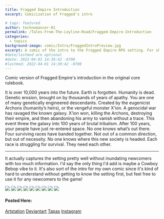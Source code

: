 ```yaml
---
title: Fragged Empire Introduction
excerpt: Comicization of Fragged's intro

# tags: featured
author: technomancer-01
permalink: /Tales-From-The-Leyline-Road/Fragged-Empire-Introduction
categories:
  - topics
background-image: comic/Intro/FraggedIntroPreview.jpg
excerpt: A comic of the intro to the Fragged Empire RPG setting. For showing to newcomers on the fence.
#date/lastmod are optional
#date: 2022-04-01 14:30:42 -0700
#lastmod: 2022-04-01 14:30:42 -0700
---
```


Comic version of Fragged Empire's introduction in the original core rulebook. 

It is over 10,000 years into the future.
Earth is forgotten.
Humanity is dead.
Genetic erosion, brought on by thousands of years of apathy.
You are one of many genetically engineered descendants.
Created by the eugenicist Archons (humanity’s heirs), or the vengeful monster X’ion.
A genocidal war has ravaged the known galaxy.
X’ion won, killing the Archons, destroying their empire, and then abandoning his army to vanish without a trace. This event threw the galaxy into 100 years of brutal tribalism.
After 100 years, your people have just re-entered space.
No one knows what’s out there.
Four surviving races have banded together.
Not out of a common direction, but out of necessity. No one knows where this new society is headed.
Each race is struggling for survival.
They need each other.

----
It actually captures the setting pretty well without inundating newcomers with too much information. I'd say the only thing I'd add is maybe a Cowboy Bebop vibe to it. It's also sort of the intro for my own comic since it's kind of hard to understand without getting to know the setting first, but feel free to use it for any newcomers to the game! 


<img src="/images/comic/Intro/FraggedIntro01.jpg" class="worksdisplay">
<img src="/images/comic/Intro/FraggedIntro02.jpg" class="worksdisplay">
<img src="/images/comic/Intro/FraggedIntro03.jpg" class="worksdisplay">
<img src="/images/comic/Intro/FraggedIntro04.jpg" class="worksdisplay">
<img src="/images/comic/Intro/FraggedIntro05.jpg" class="worksdisplay">
<img src="/images/comic/Intro/FraggedIntro06.jpg" class="worksdisplay">
<img src="/images/comic/Intro/FraggedIntro07.jpg" class="worksdisplay">
<img src="/images/comic/Intro/FraggedIntro08.jpg" class="worksdisplay">
<img src="/images/comic/Intro/FraggedIntro09.jpg" class="worksdisplay">



#### Posted Here: 
[Artstation](https://www.artstation.com/artwork/9N5a0a)
[Deviantart](https://www.deviantart.com/technomancer-01/art/Tales-From-the-Leyline-Road-Intro-01-904572732)
[Tapas](https://tapas.io/series/Fragged-Empire-Tales-From-the-Leyline-Road/info)
[Instagram](https://www.instagram.com/technomancer_01/)

